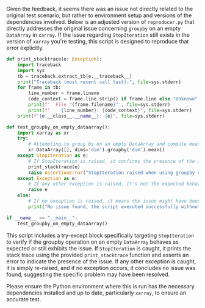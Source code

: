Given the feedback, it seems there was an issue not directly related to the original test scenario, but rather to environment setup and versions of the dependencies involved. Below is an adjusted version of `reproducer.py` that directly addresses the original issue concerning `groupby` on an empty `DataArray` in `xarray`. If the issue regarding `StopIteration` still exists in the version of `xarray` you're testing, this script is designed to reproduce that error explicitly.

```python
def print_stacktrace(e: Exception):
    import traceback
    import sys
    tb = traceback.extract_tb(e.__traceback__)
    print("Traceback (most recent call last):", file=sys.stderr)
    for frame in tb:
        line_number = frame.lineno
        code_context = frame.line.strip() if frame.line else "Unknown"
        print(f'  File "{frame.filename}"', file=sys.stderr)
        print(f"    {line_number}: {code_context}", file=sys.stderr)
    print(f"{e.__class__.__name__}: {e}", file=sys.stderr)

def test_groupby_on_empty_dataarray():
    import xarray as xr
    try:
        # Attempting to group by on an empty DataArray and compute mean
        xr.DataArray([], dims='dim').groupby('dim').mean()
    except StopIteration as e:
        # If StopIteration is raised, it confirms the presence of the issue.
        print_stacktrace(e)
        raise AssertionError("StopIteration raised when using groupby on an empty DataArray") from e
    except Exception as e:
        # If any other exception is raised, it's not the expected behavior, so re-raise it.
        raise e
    else:
        # If no exception is raised, it means the issue might have been fixed.
        print("No issue found, the script executed successfully without raising StopIteration.")

if __name__ == "__main__":
    test_groupby_on_empty_dataarray()
```

This script includes a try-except block specifically targeting `StopIteration` to verify if the groupby operation on an empty `DataArray` behaves as expected or still exhibits the issue. If `StopIteration` is caught, it prints the stack trace using the provided `print_stacktrace` function and asserts an error to indicate the presence of the issue. If any other exception is caught, it is simply re-raised, and if no exception occurs, it concludes no issue was found, suggesting the specific problem may have been resolved.

Please ensure the Python environment where this is run has the necessary dependencies installed and up to date, particularly `xarray`, to ensure an accurate test.